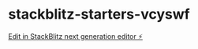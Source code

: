 # stackblitz-starters-vcyswf

[Edit in StackBlitz next generation editor ⚡️](https://stackblitz.com/~/github.com/allyelvis/stackblitz-starters-vcyswf)